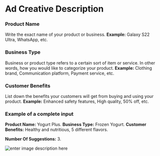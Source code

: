 ﻿# Ad Creative Description
### **Product Name**

Write the exact name of your product or business.
**Example:** Galaxy S22 Ultra, WhatsApp, etc.

### **Business Type**

Business or product type refers to a certain sort of item or service. In other words, how you would like to categorize your product.
**Example:** Clothing brand, Communication platform, Payment service, etc.

### **Customer Benefits**

List down the benefits your customers will get from buying and using your product.
**Example:** Enhanced safety features, High quality, 50% off, etc.

### Example of a complete input

**Product Name:** Yogurt Plus.
**Business Type:** Frozen Yogurt.
**Customer Benefits:** Healthy and nutritious, 5 different flavors.

**Number Of Suggestions:** 3.

![enter image description here](https://copywriterpro-ai-tools.s3.amazonaws.com/Ad-Creative-Description.jpg)
